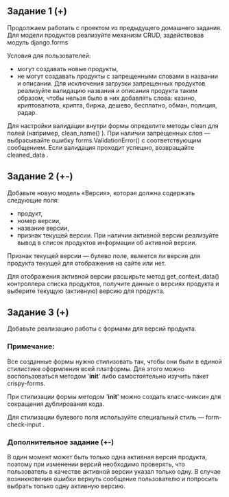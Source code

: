 ## Задание 1 (+)

Продолжаем работать с проектом из предыдущего домашнего задания. Для модели продуктов реализуйте механизм CRUD,
задействовав модуль
django.forms

Условия для пользователей:

- могут создавать новые продукты,
- не могут создавать продукты с запрещенными словами в названии и описании.
Для исключения загрузки запрещенных продуктов реализуйте валидацию названия и описания продукта таким образом, чтобы
нельзя было в них добавлять слова: казино, криптовалюта, крипта, биржа, дешево, бесплатно, обман, полиция, радар.

Для настройки валидации внутри формы определите методы
clean
для полей (например, clean_name() ). При наличии запрещенных слов — выбрасывайте ошибку
forms.ValidationError()
с соответствующим сообщением. Если валидация проходит успешно, возвращайте
cleaned_data
.

## Задание 2 (+-)

Добавьте новую модель «Версия», которая должна содержать следующие поля:

- продукт,
- номер версии,
- название версии,
- признак текущей версии. 
При наличии активной версии реализуйте вывод в список продуктов информации об активной версии.

Признак текущей версии — булево поле, является ли версия для продукта текущей для отображения на сайте или нет.

Для отображения активной версии расширьте метод
get_context_data()
контроллера списка продуктов, получите данные о версиях продукта и выберите текущую (активную) версию для продукта.


## Задание 3 (+)

Добавьте реализацию работы с формами для версий продукта.

### Примечание:

Все созданные формы нужно стилизовать так, чтобы они были в единой стилистике оформления всей платформы. Для этого можно
воспользоваться методом '__init__' либо самостоятельно изучить пакет crispy-forms.

При стилизации формы методом '__init__' можно создать класс-миксин для сокращения дублирования кода.

Для стилизации булевого поля используйте специальный стиль — form-check-input .

### Дополнительное задание (+-)
В один момент может быть только одна активная версия продукта, поэтому при изменении версий необходимо проверять, что
пользователь в качестве активной версии указал только одну. В случае возникновения ошибки вернуть сообщение пользователю
и попросить выбрать только одну активную версию.










